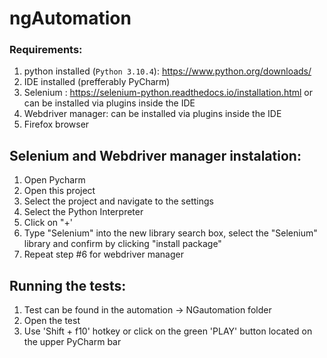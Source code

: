 # ngAutomation
 
### Requirements:
1. python installed (`Python 3.10.4`): https://www.python.org/downloads/
2. IDE installed (prefferably PyCharm)
3. Selenium : https://selenium-python.readthedocs.io/installation.html or can be installed via plugins inside the IDE
4. Webdriver manager: can be installed via plugins inside the IDE
5. Firefox browser


## Selenium and Webdriver manager instalation:
1. Open Pycharm
2. Open this project
3. Select the project and navigate to the settings
4. Select the Python Interpreter
5. Click on "+'
6. Type "Selenium" into the new library search box, select the "Selenium" library and confirm by clicking "install package"
7. Repeat step #6 for webdriver manager


## Running the tests:
1. Test can be found in the automation -> NGautomation folder
2. Open the test
3. Use 'Shift + f10' hotkey or click on the green 'PLAY' button located on the upper PyCharm bar